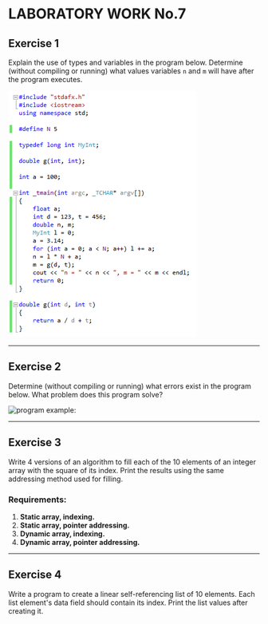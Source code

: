 # LABORATORY WORK No.7

## Exercise 1
Explain the use of types and variables in the program below. Determine (without compiling or running) what values variables `n` and `m` will have after the program executes.

![program example:](0x00-Basics-of-programming/Lab-8/pic-1.png)

---

## Exercise 2
Determine (without compiling or running) what errors exist in the program below. What problem does this program solve?

![program example:]("E:\repos\0x00-Basics-of-programming\Lab-8\pic-1.png")

---

## Exercise 3
Write 4 versions of an algorithm to fill each of the 10 elements of an integer array with the square of its index. Print the results using the same addressing method used for filling.

### Requirements:
1. **Static array, indexing.**
2. **Static array, pointer addressing.**
3. **Dynamic array, indexing.**
4. **Dynamic array, pointer addressing.**

---

## Exercise 4
Write a program to create a linear self-referencing list of 10 elements. Each list element's data field should contain its index. Print the list values after creating it.
